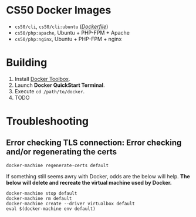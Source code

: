 # CS50 Docker Images

* `cs50/cli`, `cs50/cli:ubuntu` ([_Dockerfile_](https://github.com/cs50/docker/blob/master/cli/ubuntu/14.04/Dockerfile))
* `cs50/php:apache`, Ubuntu + PHP-FPM + Apache
* `cs50/php:nginx`, Ubuntu + PHP-FPM + nginx

# Building

1. Install [Docker Toolbox](https://www.docker.com/products/docker-toolbox).
1. Launch **Docker QuickStart Terminal**.
1. Execute `cd /path/to/docker`.
1. TODO

# Troubleshooting

## Error checking TLS connection: Error checking and/or regenerating the certs

    docker-machine regenerate-certs default

If something still seems awry with Docker, odds are the below will help. **The below will delete and recreate the virtual machine used by Docker.**

    docker-machine stop default
    docker-machine rm default
    docker-machine create --driver virtualbox default
    eval $(docker-machine env default)
